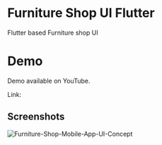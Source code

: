 # Furniture Shop UI Flutter

Flutter based Furniture shop UI

# Demo
Demo available on YouTube.

Link: 

## Screenshots

![Furniture-Shop-Mobile-App-UI-Concept](https://user-images.githubusercontent.com/54774962/98377054-57682f80-206a-11eb-8bb8-9eb32b9cb608.jpg)
